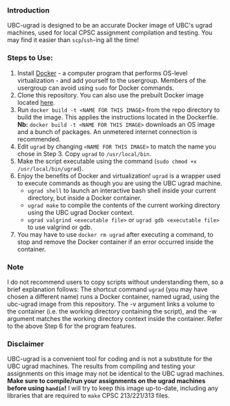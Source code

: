 ### Introduction
UBC-ugrad is designed to be an accurate Docker image of UBC's ugrad machines, used for local CPSC assignment compilation and testing. You may find it easier than `scp`/`ssh`-ing all the time!

### Steps to Use:
1. Install [Docker](https://www.docker.com) - a computer program that performs OS-level virtualization - and add yourself to the usergroup. Members of the usergroup can avoid using `sudo` for Docker commands.
2. Clone this repository. You can also use the prebuilt Docker image located [here](https://hub.docker.com/r/jregchiu/ubc-ugrad/).
3. Run `docker build -t <NAME FOR THIS IMAGE>` from the repo directory to build the image. This applies the instructions located in the Dockerfile. **Nb:** `docker build -t <NAME FOR THIS IMAGE>` downloads an OS image and a bunch of packages. An unmetered internet connection is recommended.
4. Edit `ugrad` by changing `<NAME FOR THIS IMAGE>` to match the name you chose in Step 3. Copy `ugrad` to `/usr/local/bin`.
5. Make the script executable using the command (`sudo chmod +x /usr/local/bin/ugrad`).
6. Enjoy the benefits of Docker and virtualization! `ugrad` is a wrapper used to execute commands as though you are using the UBC ugrad machine.
   - `ugrad shell` to launch an interactive bash shell inside your current directory, but inside a Docker container.
   - `ugrad make` to compile the contents of the current working directory using the UBC ugrad Docker context.
   - `ugrad valgrind <executable file>` or `ugrad gdb <executable file>` to use valgrind or gdb.
7. You may have to use `docker rm ugrad` after executing a command, to stop and remove the Docker container if an error occurred inside the container.

### Note
I do not recommend users to copy scripts without understanding them, so a brief explanation follows: The shortcut command `ugrad` (you may have chosen a different name) runs a Docker container, named ugrad, using the ubc-ugrad image from this repository. The -v argument links a volume to the container (i.e. the working directory containing the script), and the -w argument matches the working directory context inside the container. Refer to the above Step 6 for the program features.

### Disclaimer
UBC-ugrad is a convenient tool for coding and is not a substitute for the UBC ugrad machines. The results from compiling and testing your assignments on this image may not be identical to the UBC ugrad machines. **Make sure to compile/run your assignments on the ugrad machines before using `handin`!** I will try to keep this image up-to-date, including any libraries that are required to `make` CPSC 213/221/313 files.
